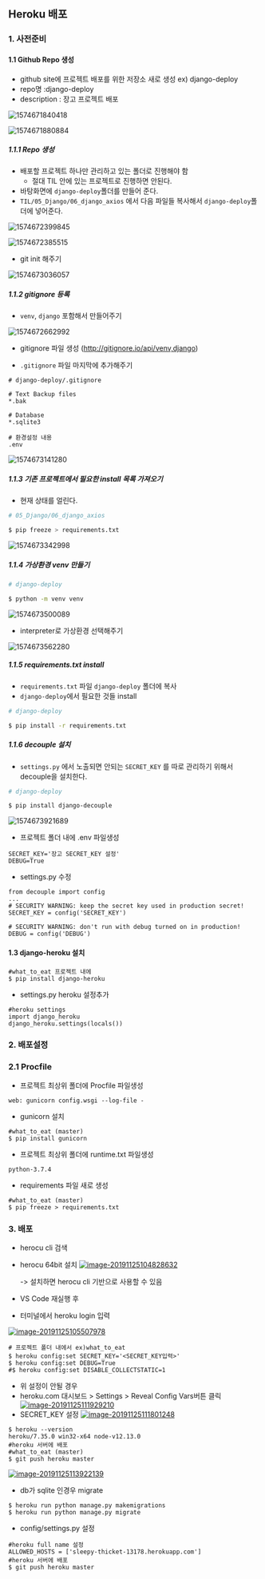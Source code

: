 ## Heroku 배포

### 1. 사전준비

#### 1.1 Github Repo 생성

- github site에 프로젝트 배포를 위한 저장소 새로 생성 ex) django-deploy
- repo명 :django-deploy
- description : 장고 프로젝트 배포

![1574671840418](assets/1574671840418.png)

![1574671880884](assets/1574671880884.png)

##### 1.1.1 Repo 생성

- 배포할 프로젝트 하나만 관리하고 있는 폴더로 진행해야 함
  - 절대 TIL 안에 있는 프로젝트로 진행하면 안된다.
- 바탕화면에 `django-deploy`폴더를 만들어 준다.
- `TIL/05_Django/06_django_axios` 에서 다음 파일들 복사해서 `django-deploy`폴더에 넣어준다.

![1574672399845](assets/1574672399845.png)

![1574672385515](assets/1574672385515.png)

- git init 해주기

![1574673036057](assets/1574673036057.png)

##### 1.1.2 gitignore 등록

- `venv`, `django` 포함해서 만들어주기

![1574672662992](assets/1574672662992.png)

- gitignore 파일 생성 (http://gitignore.io/api/venv,django)

- `.gitignore` 파일 마지막에 추가해주기

```
# django-deploy/.gitignore

# Text Backup files
*.bak

# Database
*.sqlite3

# 환경설정 내용
.env
```

![1574673141280](assets/1574673141280.png)

##### 1.1.3 기존 프로젝트에서 필요한 install 목록 가져오기

- 현재 상태를 얼린다.

```bash
# 05_Django/06_django_axios

$ pip freeze > requirements.txt
```

![1574673342998](assets/1574673342998.png)

##### 1.1.4 가상환경 venv 만들기

```bash
# django-deploy

$ python -m venv venv
```

![1574673500089](assets/1574673500089.png)

- interpreter로 가상환경 선택해주기

![1574673562280](assets/1574673562280.png)

##### 1.1.5 requirements.txt install

- `requirements.txt` 파일 `django-deploy` 폴더에 복사
- `django-deploy`에서 필요한 것들 install

```bash
# django-deploy

$ pip install -r requirements.txt
```

##### 1.1.6 decouple 설치

- `settings.py` 에서 노출되면 안되는 `SECRET_KEY` 를 따로 관리하기 위해서 decouple을 설치한다.

```bash
# django-deploy

$ pip install django-decouple
```

![1574673921689](assets/1574673921689.png)



- 프로젝트 폴더 내에 .env 파일생성

```
SECRET_KEY='장고 SECRET_KEY 설정'
DEBUG=True
```

- settings.py 수정

```
from decouple import config
...
# SECURITY WARNING: keep the secret key used in production secret!
SECRET_KEY = config('SECRET_KEY')

# SECURITY WARNING: don't run with debug turned on in production!
DEBUG = config('DEBUG')
```

#### 1.3 django-heroku 설치

```
#what_to_eat 프로젝트 내에
$ pip install django-heroku
```

- settings.py heroku 설정추가

```
#heroku settings
import django_heroku
django_heroku.settings(locals())
```

### 2. 배포설정

### 2.1 Procfile

- 프로젝트 최상위 폴더에 Procfile 파일생성

```
web: gunicorn config.wsgi --log-file -
```

- gunicorn 설치

```
#what_to_eat (master)
$ pip install gunicorn
```

- 프로젝트 최상위 폴더에 runtime.txt 파일생성

```
python-3.7.4
```

- requirements 파일 새로 생성

```
#what_to_eat (master)
$ pip freeze > requirements.txt
```

### 3. 배포

- herocu cli 검색

- herocu 64bit 설치 [![image-20191125104828632](https://github.com/kyunghee2/TIL/raw/%EB%B0%95%EA%B2%BD%ED%9D%AC/2-1.%EB%B9%85%EB%8D%B0%EC%9D%B4%ED%84%B0_Iot%EA%B3%BC%EC%A0%95/md_img/image-20191125104828632.png)](https://github.com/kyunghee2/TIL/blob/박경희/2-1.빅데이터_Iot과정/md_img/image-20191125104828632.png)

  -> 설치하면 herocu cli 기반으로 사용할 수 있음

- VS Code 재실행 후

- 터미널에서 heroku login 입력

[![image-20191125105507978](https://github.com/kyunghee2/TIL/raw/%EB%B0%95%EA%B2%BD%ED%9D%AC/2-1.%EB%B9%85%EB%8D%B0%EC%9D%B4%ED%84%B0_Iot%EA%B3%BC%EC%A0%95/md_img/image-20191125105507978.png)](https://github.com/kyunghee2/TIL/blob/박경희/2-1.빅데이터_Iot과정/md_img/image-20191125105507978.png)

```
# 프로젝트 폴더 내에서 ex)what_to_eat
$ heroku config:set SECRET_KEY='<SECRET_KEY입력>'
$ heroku config:set DEBUG=True
#$ heroku config:set DISABLE_COLLECTSTATIC=1
```

- 위 설정이 안될 경우
- heroku.com 대시보드 > Settings > Reveal Config Vars버튼 클릭 [![image-20191125111929210](https://github.com/kyunghee2/TIL/raw/%EB%B0%95%EA%B2%BD%ED%9D%AC/2-1.%EB%B9%85%EB%8D%B0%EC%9D%B4%ED%84%B0_Iot%EA%B3%BC%EC%A0%95/md_img/image-20191125111929210.png)](https://github.com/kyunghee2/TIL/blob/박경희/2-1.빅데이터_Iot과정/md_img/image-20191125111929210.png)
- SECRET_KEY 설정 [![image-20191125111801248](https://github.com/kyunghee2/TIL/raw/%EB%B0%95%EA%B2%BD%ED%9D%AC/2-1.%EB%B9%85%EB%8D%B0%EC%9D%B4%ED%84%B0_Iot%EA%B3%BC%EC%A0%95/md_img/image-20191125111801248.png)](https://github.com/kyunghee2/TIL/blob/박경희/2-1.빅데이터_Iot과정/md_img/image-20191125111801248.png)

```
$ heroku --version
heroku/7.35.0 win32-x64 node-v12.13.0
#heroku 서버에 배포
#what_to_eat (master)
$ git push heroku master
```

[![image-20191125113922139](https://github.com/kyunghee2/TIL/raw/%EB%B0%95%EA%B2%BD%ED%9D%AC/2-1.%EB%B9%85%EB%8D%B0%EC%9D%B4%ED%84%B0_Iot%EA%B3%BC%EC%A0%95/md_img/image-20191125113922139.png)](https://github.com/kyunghee2/TIL/blob/박경희/2-1.빅데이터_Iot과정/md_img/image-20191125113922139.png)

- db가 sqlite 인경우 migrate

```
$ heroku run python manage.py makemigrations
$ heroku run python manage.py migrate
```

- config/settings.py 설정

```
#heroku full name 설정
ALLOWED_HOSTS = ['sleepy-thicket-13178.herokuapp.com']
#heroku 서버에 배포
$ git push heroku master
```
